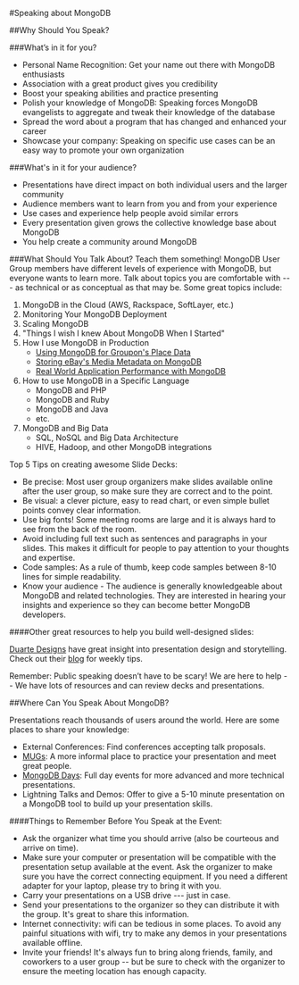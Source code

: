#Speaking about MongoDB

##Why Should You Speak?

###What’s in it for you?

* Personal Name Recognition: Get your name out there with MongoDB enthusiasts
* Association with a great product gives you credibility
* Boost your speaking abilities and practice presenting
* Polish your knowledge of MongoDB: Speaking forces MongoDB evangelists to aggregate and tweak their knowledge of the database
* Spread the word about a program that has changed and enhanced your career
* Showcase your company: Speaking on specific use cases can be an easy way to promote your own organization

###What's in it for your audience?

* Presentations have direct impact on both individual users and the larger community
* Audience members want to learn from you and from your experience
* Use cases and experience help people avoid similar errors
* Every presentation given grows the collective knowledge base about MongoDB
* You help create a community around MongoDB

###What Should You Talk About?
Teach them something! MongoDB User Group members have different levels of experience with MongoDB, but everyone wants to learn more. Talk about topics you are comfortable with --- as technical or as conceptual as that may be.
Some great topics include:

1. MongoDB in the Cloud (AWS, Rackspace, SoftLayer, etc.)
2. Monitoring Your MongoDB Deployment
3. Scaling MongoDB
4. "Things I wish I knew About MongoDB When I Started"
5. How I use MongoDB in Production
    * [Using MongoDB for Groupon's Place Data](http://www.mongodb.com/presentations/using-mongodb-groupons-place-data)
    * [Storing eBay's Media Metadata on MongoDB](http://www.mongodb.com/presentations/storing-ebays-media-metadata-mongodb-0)
    * [Real World Application Performance with MongoDB](http://www.mongodb.com/presentations/real-world-application-performance-mongodb)
6. How to use MongoDB in a Specific Language
    * MongoDB and PHP
    * MongoDB and Ruby
    * MongoDB and Java
    * etc.
7. MongoDB and Big Data
    * SQL, NoSQL and Big Data Architecture
    * HIVE, Hadoop, and other MongoDB integrations


Top 5 Tips on creating awesome Slide Decks:

* Be precise: Most user group organizers make slides available online after the user group, so make sure they are correct and to the point.
* Be visual: a clever picture, easy to read chart, or even simple bullet points convey clear information.
* Use big fonts! Some meeting rooms are large and it is always hard to see from the back of the room.
* Avoid including full text such as sentences and paragraphs in your slides. This makes it difficult for people to pay 
attention to your thoughts and expertise.
* Code samples: As a rule of thumb, keep code samples between 8-10 lines for simple readability. 
* Know your audience - The audience is generally knowledgeable about MongoDB and related technologies. They are interested in hearing your insights and experience so they can become better MongoDB developers.

####Other great resources to help you build well-designed slides:

[Duarte Designs](http://www.duarte.com) have great insight into presentation design and storytelling. Check out their [blog](http://www.duarte.com/blog/) for 
weekly tips.

Remember: Public speaking doesn’t have to be scary! We are here to help -- We have lots of resources and can review decks and presentations.

##Where Can You Speak About MongoDB?

Presentations reach thousands of users around the world. Here are some places to share your knowledge:

* External Conferences: Find conferences accepting talk proposals.
* [MUGs](http://www.mongodb.com/user-groups): A more informal place to practice your presentation and meet great people.
* [MongoDB Days](http://www.mongodb.com/events): Full day events for more advanced and more technical presentations.
* Lightning Talks and Demos: Offer to give a 5-10 minute presentation on a MongoDB tool to build up your presentation skills.

####Things to Remember Before You Speak at the Event:

* Ask the organizer what time you should arrive (also be courteous and arrive on time).
* Make sure your computer or presentation will be compatible with the presentation setup available at the event. Ask the organizer to make sure you have the correct connecting equipment. If you need a different adapter for your laptop, please try to bring it with you.
* Carry your presentations on a USB drive --- just in case.
* Send your presentations to the organizer so they can distribute it with the group. It's great to share this information.
* Internet connectivity: wifi can be tedious in some places. To avoid any painful situations with wifi, try to make any demos in your presentations available offline.
* Invite your friends! It's always fun to bring along friends, family, and coworkers to a user group -- but be sure to check with the organizer to ensure the meeting location has enough capacity.
